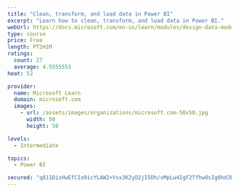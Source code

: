 ```yaml
---
title: "Clean, transform, and load data in Power BI"
excerpt: "Learn how to clean, transform, and load data in Power BI."
webUrl: https://docs.microsoft.com/en-us/learn/modules/design-data-model-power-bi/
type: course
price: Free
length: PT2H1M
ratings:
  count: 27
  average: 4.5555553
heat: 52

provider:
  name: Microsoft Learn
  domain: microsoft.com
  images:
    - url: /assets/images/organizations/microsoft.com-50x50.jpg
      width: 50
      height: 50

levels:
  - Intermediate

topics:
  - Power BI

secured: "q811DizHwEfCIo9icYLAW2+Vxx3K2yD2jI5Dh/vMpLw4IgF2TfhwOsIg0hdJRNsZheKi8PDntHeYxgnJv8ALxd2ecD2KcW8gKcvlBZNqr+llGzHFHBPJ14evjuPVBxruDMldY3wMjh2yN2AtcFZrHRerGF/X4JAOqZC8abTVrAYDs/CnbV4O5WsZVGptaEh4PKeVR3unY+CyyhHOvUMcgAONEbgQ2DCzvx/kRhGfSxiMKqKV665ca49DiCyY7qVkihsk6mDPkYhPrmXSsUV9gunKfCjbYt5i/fGa9vCPbBCvS3z9CfpsbBNrP1F3qAP4dyQpiMhULLYDQB8sp40hxhvjN+gqLojqFAfVX+nKlwLXzipYHcSm6Th6OfIC1/xM73Qckoy+vhh1wGusiO9EGA==;tEW6VYFM2tUFJhQe5BFNDw=="
---
```


